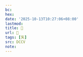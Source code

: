```yaml
---
bc:
hex:
date: '2025-10-13T10:27:06+08:00'
lastmod:
title: 􀹿
url: 􀹿
tags: [矢]
src: DCCV
note:
---
```

